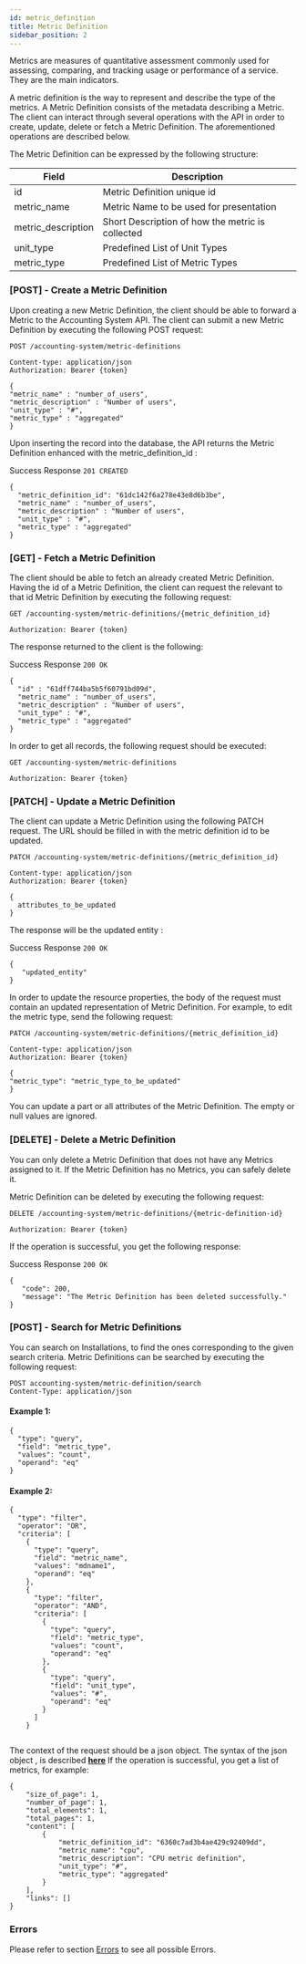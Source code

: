 ```yaml
---
id: metric_definition
title: Metric Definition
sidebar_position: 2
---
```


Metrics are measures of quantitative assessment commonly used for assessing, comparing, and tracking usage or performance of a service. They are the main indicators.

A metric definition is the way to represent and describe the type of the metrics.  A Metric Definition consists of the metadata describing a Metric. The client can interact through several operations with the API in order to create, update, delete or fetch a Metric Definition. The aforementioned operations are described below.

The Metric Definition can be expressed by the following structure:

| Field          	| Description   	                      | 
|------------------	|---------------------------------------- |
| id             	| Metric Definition unique id             |
| metric_name      	| Metric Name to be used for presentation |
| metric_description      	| Short Description of how the metric is collected |
| unit_type      	| Predefined List of Unit Types |
| metric_type      	| Predefined List of Metric Types |

### [POST] - Create a Metric Definition

Upon creating a new Metric Definition, the client should be able to forward a Metric to the Accounting System API.
The client can submit a new Metric Definition by executing the following POST request:

```
POST /accounting-system/metric-definitions

Content-type: application/json
Authorization: Bearer {token}

{
"metric_name" : "number_of_users",
"metric_description" : "Number of users",
"unit_type" : "#",
"metric_type" : "aggregated"
}
```

Upon inserting the record into the database, the API returns the Metric Definition enhanced with the metric_definition_id :

Success Response `201 CREATED`

```
{
  "metric_definition_id": "61dc142f6a278e43e8d6b3be",
  "metric_name" : "number_of_users",
  "metric_description" : "Number of users",
  "unit_type" : "#",
  "metric_type" : "aggregated"
}
```

### [GET] - Fetch a Metric Definition

The client should be able to fetch an already created Metric Definition. Having the id of a Metric Definition, the client can request the relevant to that id Metric Definition by executing the following request:

```
GET /accounting-system/metric-definitions/{metric_definition_id}

Authorization: Bearer {token}
```

The response returned to the client is the following:

Success Response `200 OK`
```
{
  "id" : "61dff744ba5b5f60791bd09d",
  "metric_name" : "number_of_users",
  "metric_description" : "Number of users",
  "unit_type" : "#",
  "metric_type" : "aggregated"
}
```

In order to get all records, the following request should be executed:

```
GET /accounting-system/metric-definitions

Authorization: Bearer {token}
```

### [PATCH] - Update a Metric Definition

The client can update a Metric Definition using the following PATCH request. The URL should be filled in with the metric definition id to be updated.

```
PATCH /accounting-system/metric-definitions/{metric_definition_id}

Content-type: application/json
Authorization: Bearer {token}

{
  attributes_to_be_updated
}
```

The response will be the updated entity :

Success Response `200 OK`

```
{
   "updated_entity"
}
```

In order to update the resource properties, the body of the request must contain an updated representation of Metric Definition. For example, to edit the metric type, send the following request:

```
PATCH /accounting-system/metric-definitions/{metric_definition_id}

Content-type: application/json
Authorization: Bearer {token}

{  
"metric_type": "metric_type_to_be_updated"
}
```

You can update a part or all attributes of the Metric Definition. The empty or null values are ignored.

### [DELETE] - Delete a Metric Definition

You can only delete a Metric Definition that does not have any Metrics assigned to it. If the Metric Definition has no Metrics, you can safely delete it.

Metric Definition can be deleted by executing the following request:

```
DELETE /accounting-system/metric-definitions/{metric-definition-id}

Authorization: Bearer {token}
```

If the operation is successful, you get the following response:

Success Response `200 OK`
```
{
   "code": 200,
   "message": "The Metric Definition has been deleted successfully."
}
```




### [POST] - Search for Metric Definitions
 
You can search on Installations, to find the ones corresponding to the given search criteria. Metric Definitions can be searched by executing the following request:
 
``` 
POST accounting-system/metric-definition/search
Content-Type: application/json
```
#### Example 1: 
```
{
  "type": "query",
  "field": "metric_type",
  "values": "count",
  "operand": "eq"
}
```

#### Example 2: 

```
{
  "type": "filter",
  "operator": "OR",
  "criteria": [
    {
      "type": "query",
      "field": "metric_name",
      "values": "mdname1",
      "operand": "eq"
    },
    {
      "type": "filter",
      "operator": "AND",
      "criteria": [
        {
          "type": "query",
          "field": "metric_type",
          "values": "count",
          "operand": "eq"
        },
        {
          "type": "query",
          "field": "unit_type",
          "values": "#",
          "operand": "eq"
        }
      ]
    }
    
```
 
The context of the request should be a json object. The syntax of the json object , is described <b> <a href="https://argoeu.github.io/argo-accounting/docs/guides/search_filter">here</a></b>
If the operation is successful, you get a list of metrics, for example:
```
{
    "size_of_page": 1,
    "number_of_page": 1,
    "total_elements": 1,
    "total_pages": 1,
    "content": [
        {
            "metric_definition_id": "6360c7ad3b4ae429c92409dd",
            "metric_name": "cpu",
            "metric_description": "CPU metric definition",
            "unit_type": "#",
            "metric_type": "aggregated"
        }
    ],
    "links": []
}
```

### Errors

Please refer to section [Errors](./api_errors) to see all possible Errors.
